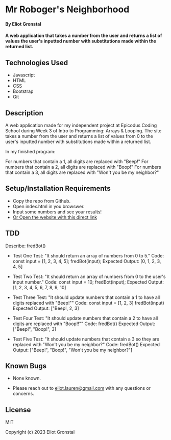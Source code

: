 # Mr Roboger's Neighborhood

#### By Eliot Gronstal

#### A web application that takes a number from the user and returns a list of values the user's inputted number with substitutions made within the returned list.

## Technologies Used

* Javascript
* HTML
* CSS
* Bootstrap
* Git

## Description

A web application made for my independent project at Epicodus Coding School during Week 3 of Intro to Programming: Arrays & Looping. The site takes a number from the user and returns a list of values from 0 to the user's inputted number with substitutions made within a returned list.

In my finished program:

For numbers that contain a 1, all digits are replaced with "Beep!"
For numbers that contain a 2, all digits are replaced with "Boop!"
For numbers that contain a 3, all digits are replaced with "Won't you be my neighbor?"

## Setup/Installation Requirements

*  Copy the repo from Github.
*  Open index.html in you browswer.
*  Input some numbers and see your results!
* [Or Open the website with this direct link](https://elgrons.github.io/mr-robogers-neighborhood/)

## TDD
Describe: fredBot()

* Test One
Test: "It should return an array of numbers from 0 to 5."
Code: 
const input = [1, 2, 3, 4, 5];
fredBot(input);
Expected Output: [0, 1, 2, 3, 4, 5]
<!-- function fredBot() {
  for (let index = 0; index <= 5; index += 1)
  console.log(index);
} -->

*  Test Two
Test: "It should return an array of numbers from 0 to the user's input number."
Code:
const input = 10;
fredBot(input);
Expected Output: [1, 2, 3, 4, 5, 6, 7, 8, 9, 10]

<!-- function fredBot(input) {
  let fredBotArray = []
  for (let i = 0; i <= input; i +=1) {
    console.log("array" + fredBotArray[i]);
    console.log("index" + i);
    fredBotArray.push(i);
  };
  return fredBotArray;
} -->

*  Test Three
Test: "It should update numbers that contain a 1 to have all digits replaced with "Beep!""
Code:
const input = [1, 2, 3]
fredBot(input)
Expected Output: ["Beep!, 2, 3]

<!-- function fredBot(input) {
  let fredBotArray = []
  for (let i = 0; i <= input; i +=1) {
    console.log("index" + i);
    console.log("array" + fredBotArray[i]);
    if (i === 1) {
      fredBotArray.push("Beep!");
      console.log("1===TRUE");
    }
    else {
        fredBotArray.push(i);
    }
  };
  return fredBotArray;
} -->

*  Test Four
Test: "It should update numbers that contain a 2 to have all digits are replaced with "Boop!!""
Code:
fredBot()
Expected Output: ["Beep!", "Boop!", 3]

<!-- function fredBot(input) {
  let fredBotArray = []
  for (let i = 0; i <= input; i +=1) {
    console.log("index" + i);
    console.log("array" + fredBotArray[i]);
    if (i === 1) {
      fredBotArray.push("Beep!");
    }
     else if (i === 2) {
        fredBotArray.push("Boop!");
    }
    else {
        fredBotArray.push(i);
    }
  };
  return fredBotArray
  } -->

*  Test Five
Test: "It should update numbers that contain a 3 so they are replaced with "Won't you be my neighbor?"
Code:
fredBot()
Expected Output: ["Beep!", "Boop!", "Won't you be my neighbor?"]

<!-- function fredBot(input) {
  let fredBotArray = []
  for (let i = 1; i <= input; i +=1) {
    if (i.toString().includes(3)) {
      fredBotArray.push(" Won't you be my neighbor?");
    }
    else if (i.toString().includes(2)){
        fredBotArray.push(" Boop!");
    }
    else if (i.toString().includes(1)) {
      fredBotArray.push(" Beep!");
  }
    else {
        fredBotArray.push(i);
    }
  };
  return fredBotArray.toString();
  } -->

## Known Bugs

* None known.

* Please reach out to eliot.lauren@gmail.com with any questions or concerns.

## License

MIT

Copyright (c) 2023 Eliot Gronstal
